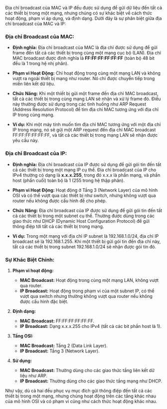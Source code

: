Địa chỉ broadcast của MAC và IP đều được sử dụng để gửi dữ liệu đến tất cả các thiết bị trong một mạng, nhưng chúng có sự khác biệt về cách thức hoạt động, phạm vi áp dụng, và định dạng. Dưới đây là sự phân biệt giữa địa chỉ broadcast của MAC và IP:

### **Địa chỉ Broadcast của MAC:**

- **Định nghĩa:** Địa chỉ broadcast của MAC là địa chỉ được sử dụng để gửi frame đến tất cả các thiết bị trong cùng một mạng cục bộ (LAN). Địa chỉ MAC broadcast được định nghĩa là **FF:FF:FF:FF:FF:FF** (toàn bộ 48 bit đều là 1 trong hệ nhị phân).
  
- **Phạm vi Hoạt Động:** Chỉ hoạt động trong cùng một mạng LAN và không vượt ra ngoài thiết bị mạng như router. Nó chỉ được chuyển tiếp trong miền liên kết dữ liệu.
  
- **Chức Năng:** Khi một thiết bị gửi một frame đến địa chỉ MAC broadcast, tất cả các thiết bị trong cùng mạng LAN sẽ nhận và xử lý frame đó. Điều này thường được sử dụng trong các tình huống như ARP Request (Address Resolution Protocol) để tìm địa chỉ MAC tương ứng với địa chỉ IP trong cùng mạng.

- **Ví dụ:** Khi một máy tính muốn tìm địa chỉ MAC tương ứng với một địa chỉ IP trong mạng, nó sẽ gửi một ARP request đến địa chỉ MAC broadcast FF:FF:FF:FF:FF:FF, và tất cả các thiết bị trong mạng LAN sẽ nhận được yêu cầu này.

### **Địa chỉ Broadcast của IP:**

- **Định nghĩa:** Địa chỉ broadcast của IP được sử dụng để gửi gói tin đến tất cả các thiết bị trong một mạng IP cụ thể. Địa chỉ broadcast của IP cho IPv4 thường có dạng là **x.x.x.255**, trong đó x.x.x là phần mạng, và phần host (phần cuối) toàn bộ là 1 (255 trong hệ thập phân).
  
- **Phạm vi Hoạt Động:** Hoạt động ở Tầng 3 (Network Layer) của mô hình OSI và có thể vượt qua các thiết bị như switch, nhưng không vượt qua router nếu không được cấu hình để cho phép.
  
- **Chức Năng:** Địa chỉ broadcast của IP được sử dụng để gửi gói tin đến tất cả các thiết bị trong một subnet cụ thể. Thường được dùng trong các giao thức như DHCP (Dynamic Host Configuration Protocol) để gửi thông điệp tới tất cả các thiết bị trong mạng.
  
- **Ví dụ:** Trong một mạng với địa chỉ IP subnet là 192.168.1.0/24, địa chỉ IP broadcast sẽ là 192.168.1.255. Khi một thiết bị gửi gói tin đến địa chỉ này, tất cả các thiết bị trong subnet 192.168.1.0/24 sẽ nhận được gói tin đó.

### **Sự Khác Biệt Chính:**

1. **Phạm vi hoạt động:**
   - **MAC Broadcast:** Hoạt động trong cùng một mạng LAN, không vượt qua router.
   - **IP Broadcast:** Hoạt động trong phạm vi của một subnet IP, có thể vượt qua switch nhưng thường không vượt qua router nếu không được cấu hình đặc biệt.

2. **Định dạng:**
   - **MAC Broadcast:** FF:FF:FF:FF:FF:FF.
   - **IP Broadcast:** Dạng x.x.x.255 cho IPv4 (tất cả các bit phần host là 1).

3. **Tầng OSI:**
   - **MAC Broadcast:** Tầng 2 (Data Link Layer).
   - **IP Broadcast:** Tầng 3 (Network Layer).

4. **Sử dụng:**
   - **MAC Broadcast:** Thường dùng cho các giao thức tầng liên kết dữ liệu như ARP.
   - **IP Broadcast:** Thường dùng cho các giao thức tầng mạng như DHCP.

Như vậy, dù cả hai đều phục vụ mục đích gửi thông điệp đến tất cả các thiết bị trong một mạng, nhưng chúng hoạt động trên các tầng khác nhau của mô hình OSI và có phạm vi cũng như cách thức hoạt động khác nhau.

